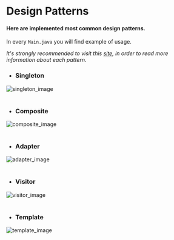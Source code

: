 # Design Patterns

#### Here are implemented most common design patterns.
In every `Main.java` you will find example of usage.

_It's strongly recommended to visit this [site](https://refactoring.guru/design-patterns/catalog), in order to read more information about each pattern._
- ### Singleton
![singleton_image](https://refactoring.guru/images/patterns/diagrams/singleton/structure-en.png?id=4e4306d3a90f40d74c7a4d2d2506b8ec)
<br>
<br>

- ### Composite
![composite_image](https://refactoring.guru/images/patterns/diagrams/composite/structure-en.png?id=b7f114558b594dfb220d225398b2b744)
<br>
<br>


- ### Adapter
![adapter_image](https://refactoring.guru/images/patterns/diagrams/adapter/structure-object-adapter.png?id=33dffbe3aece294162440c7ddd3d5d4f)
<br>
<br>

- ### Visitor
![visitor_image](https://refactoring.guru/images/patterns/diagrams/visitor/structure-ru.png)
<br>
<br>

- ### Template
![template_image](https://refactoring.guru/images/patterns/diagrams/template-method/structure.png)
<br>
<br>
